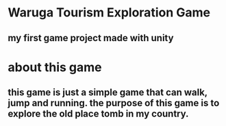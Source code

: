 # Waruga Tourism Exploration Game
## my first game project made with unity

# about this game
## this game is just a simple game that can walk, jump and running. the purpose of this game is to explore the old place tomb in my country.
